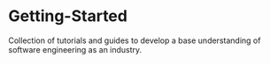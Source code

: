 # Getting-Started
Collection of tutorials and guides to develop a base understanding of software engineering as an industry. 
